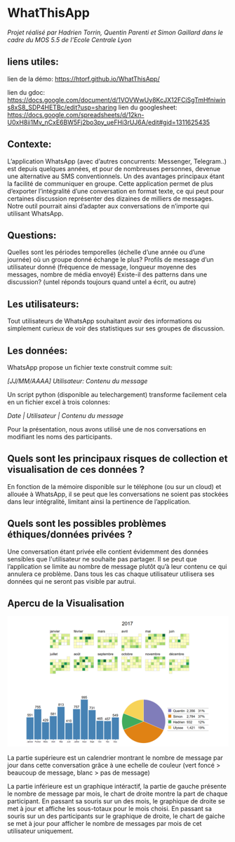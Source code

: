 # WhatThisApp

*Projet réalisé par Hadrien Torrin, Quentin Parenti et Simon Gaillard dans le cadre du MOS 5.5 de l'Ecole Centrale Lyon*

## liens utiles:



lien de la démo: https://htorf.github.io/WhatThisApp/


lien du gdoc: https://docs.google.com/document/d/1VOVWwUy8KcJX12FCiSgTmHfniwins8xS8_SDP4HETBc/edit?usp=sharing
lien du googlesheet: https://docs.google.com/spreadsheets/d/12kn-U0xH8ii1Mv_nCxE6BW5Fj2bo3py_ueFHi3rUJ6A/edit#gid=1311625435


## Contexte:

L’application WhatsApp (avec d’autres concurrents: Messenger, Telegram..)  est depuis quelques années, et pour de nombreuses personnes, devenue une alternative au SMS conventionnels. 
Un des avantages principaux étant la facilité de communiquer en groupe.
Cette application permet de plus d’exporter l’intégralité d’une conversation en format texte, ce qui peut pour certaines discussion représenter des dizaines de milliers de messages. 
Notre outil pourrait ainsi d’adapter aux conversations de n’importe qui utilisant WhatsApp.


## Questions:

Quelles sont les périodes temporelles (échelle d’une année ou d’une journée) où un groupe donné échange le plus?
Profils de message d’un utilisateur donné (fréquence de message, longueur moyenne des messages, nombre de média envoyé)
Existe-il des patterns dans une discussion? (untel réponds toujours quand untel a écrit, ou autre)


## Les utilisateurs:

Tout utilisateurs de WhatsApp souhaitant avoir des informations ou simplement curieux de voir des statistiques sur ses groupes de discussion.

## Les données:

WhatsApp propose un fichier texte construit comme suit:

*[JJ/MM/AAAA] Utilisateur: Contenu du message*

Un script python (disponible au telechargement) transforme facilement cela en un fichier excel à trois colonnes:

*Date | Utilisateur | Contenu du message*

Pour la présentation, nous avons utilisé une de nos conversations en modifiant les noms des participants.

## Quels sont les principaux risques de collection et visualisation de ces données ?

En fonction de la mémoire disponible sur le téléphone (ou sur un cloud) et allouée à WhatsApp, il se peut que les conversations ne soient pas stockées dans leur intégralité, limitant ainsi la pertinence de l’application.


## Quels sont les possibles problèmes éthiques/données privées ?

Une conversation étant privée elle contient évidemment des données sensibles que l'utilisateur ne souhaite pas partager. Il se peut que l’application se limite au nombre de message plutôt qu’à leur contenu ce qui annulera ce problème. Dans tous les cas chaque utilisateur utilisera ses données qui ne seront pas visible par autrui.


## Apercu de la Visualisation


 <img src="img/apercu.png" >
    
La partie supérieure est un calendrier montrant le nombre de message par jour dans cette conversation grâce à une echelle de couleur (vert foncé > beaucoup de message, blanc > pas de message)

La partie inférieure est un graphique intéractif, la partie de gauche présente le nombre de message par mois, le chart de droite montre la part de chaque participant. En passant sa souris sur un des mois, le graphique de droite se met à jour et affiche les sous-totaux pour le mois choisi. En passant sa souris sur un des participants sur le graphique de droite, le chart de gaiche se met à jour pour afficher le nombre de messages par mois de cet utilisateur uniquement. 
